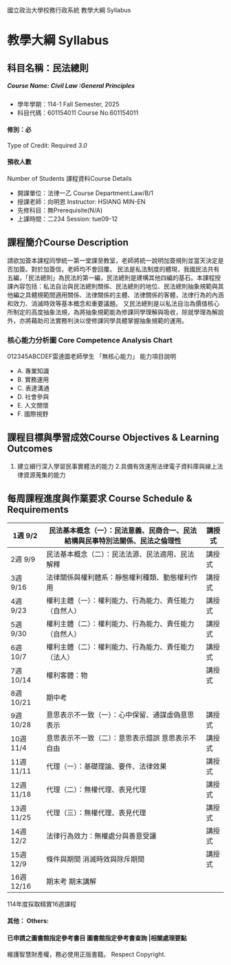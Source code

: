 國立政治大學校務行政系統 教學大綱 Syllabus
# 教學大綱 Syllabus
##  科目名稱：民法總則
#####  Course Name: Civil Law :General Principles
  * 學年學期：114-1 Fall Semester, 2025 
  * 科目代碼：601154011 Course No.601154011
#### 修別：必
Type of Credit: Required 
_3.0_
#### 預收人數
Number of Students
課程資料Course Details
  * 開課單位：法律一乙 Course Department:Law/B/1 
  * 授課老師：向明恩 Instructor: HSIANG MIN-EN 
  * 先修科目：無Prerequisite(N/A)
  * 上課時間：二234 Session: tue09-12
##  課程簡介Course Description
請欲加簽本課程同學統一第一堂課至教室，老師將統一說明加簽規則並當天決定是否加簽。對於加簽信，老師均不會回覆。
民法是私法制度的體現，我國民法共有五編，「民法總則」為民法的第一編，民法總則是建構其他四編的基石。本課程授課內容包括：私法自治與民法總則關係、民法總則的地位、民法總則抽象規範與其他編之具體規範間適用關係、法律關係的主體、法律關係的客體，法律行為的內涵和效力、消滅時效等基本概念和重要議題。
又民法總則是以私法自治為價值核心所制定的高度抽象法規，為將抽象規範能為修課同學理解與吸收，除就學理為解說外，亦將藉助司法實務判決以使修課同學具體掌握抽象規範的運用。
###  核心能力分析圖 Core Competence Analysis Chart
012345ABCDEF雷達圖老師學生
「無核心能力」 
能力項目說明
  * A. 專業知識
  * B. 實務運用
  * C. 表達溝通
  * D. 社會參與
  * E. 人文關懷
  * F. 國際視野
##  課程目標與學習成效Course Objectives & Learning Outcomes 
1. 建立續行深入學習民事實體法的能力
2.具備有效運用法律電子資料庫與線上法律資源蒐集的能力
##  每周課程進度與作業要求 Course Schedule & Requirements
1週 9/2 |  民法基本概念（一）：民法意義、民商合一、民法結構與民事特別法關係、民法之倫理性 |  講授式  
---|---|---  
2週 9/9 |  民法基本概念（二）：民法法源、民法適用、民法解釋 |  講授式  
3週 9/16 |  法律關係與權利體系：靜態權利種類、動態權利作用 |  講授式  
4週 9/23 |  權利主體（一）：權利能力、行為能力、責任能力（自然人） |  講授式  
5週 9/30 |  權利主體（二）：權利能力、行為能力、責任能力（自然人） |  講授式  
6週 10/7 |  權利主體（二）：權利能力、行為能力、責任能力（法人） |  講授式  
7週 10/14 |  權利客體：物 |  講授式  
8週10/21 |  期中考  |   
9週10/28 |  意思表示不一致（一）：心中保留、通謀虛偽意思表示 |  講授式  
10週11/4 |  意思表示不一致（二）：意思表示錯誤 意思表示不自由 |  講授式  
11週11/11 |  代理（一）：基礎理論、要件、法律效果 |  講授式  
12週11/18 |  代理（二）：無權代理、表見代理 |  講授式  
13週11/25 |  代理（三）：無權代理、表見代理 |  講授式  
14週12/2 |  法律行為效力：無權處分與善意受讓 |  講授式  
15週12/9 |  條件與期間 消滅時效與除斥期間 |  講授式  
16週12/16 |  期末考 期末講解 |   
114年度採取精實16週課程  
####  其他： Others:
####  已申請之圖書館指定參考書目  圖書館指定參考書查詢 |相關處理要點
維護智慧財產權，務必使用正版書籍。 Respect Copyright.